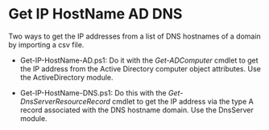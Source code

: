 # Get IP HostName AD DNS

Two ways to get the IP addresses from a list of DNS hostnames of a domain by importing a csv file.

- Get-IP-HostName-AD.ps1: Do it with the *Get-ADComputer* cmdlet to get the IP address from the Active Directory computer object attributes. Use the ActiveDirectory module.

- Get-IP-HostName-DNS.ps1: Do this with the *Get-DnsServerResourceRecord* cmdlet to get the IP address via the type A record associated with the DNS hostname domain. Use the DnsServer module.